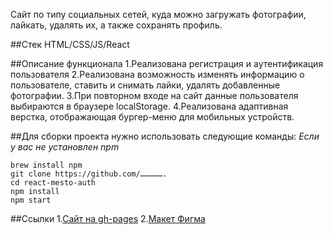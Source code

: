 Cайт по типу социальных сетей, куда можно загружать фотографии, лайкать, удалять их, а также сохранять профиль.

##Стек
HTML/CSS/JS/React

##Описание функционала
1.Реализована регистрация и аутентификация пользователя
2.Реализована возможность изменять информацию о пользователе, ставить и снимать лайки, удалять добавленные фотографии.
3.При повторном входе на сайт данные пользователя выбираются в браузере localStorage.
4.Реализована адаптивная верстка, отображающая бургер-меню для мобильных устройств.

##Для сборки проекта нужно использовать следующие команды:
_Если у вас не установлен npm_
```
brew install npm
git clone https://github.com/…………….
cd react-mesto-auth
npm install
npm start
```

##Ссылки
1.[Сайт на gh-pages](http://myr-irina.github.io/react-mesto-auth)
2.[Макет Фигма](https://www.figma.com/file/5H3gsn5lIGPwzBPby9jAOo/Sprint-14-RU?node-id=0%3A1)
